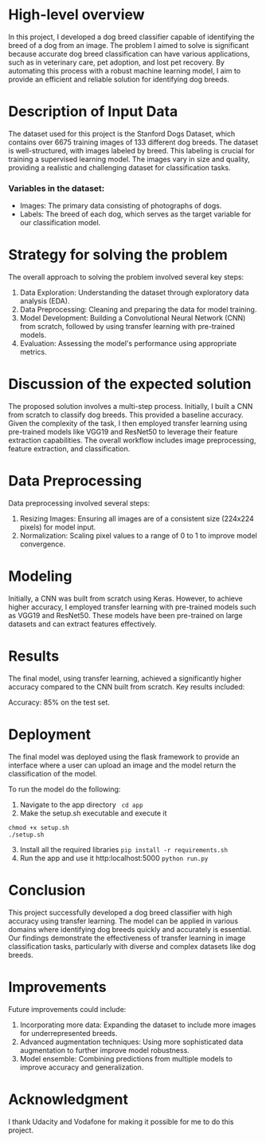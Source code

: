 # High-level overview
In this project, I developed a dog breed classifier capable of identifying the breed of a dog from an image. The problem I aimed to solve is significant because accurate dog breed classification can have various applications, such as in veterinary care, pet adoption, and lost pet recovery. By automating this process with a robust machine learning model, I aim to provide an efficient and reliable solution for identifying dog breeds.

# Description of Input Data
The dataset used for this project is the Stanford Dogs Dataset, which contains over 6675 training images of 133 different dog breeds. The dataset is well-structured, with images labeled by breed. This labeling is crucial for training a supervised learning model. The images vary in size and quality, providing a realistic and challenging dataset for classification tasks.

### Variables in the dataset:

- Images: The primary data consisting of photographs of dogs.
- Labels: The breed of each dog, which serves as the target variable for our classification model.

# Strategy for solving the problem
The overall approach to solving the problem involved several key steps:

1. Data Exploration: Understanding the dataset through exploratory data analysis (EDA).
2. Data Preprocessing: Cleaning and preparing the data for model training.
3. Model Development: Building a Convolutional Neural Network (CNN) from scratch, followed by using transfer learning with pre-trained models.
4. Evaluation: Assessing the model's performance using appropriate metrics.

# Discussion of the expected solution
The proposed solution involves a multi-step process. Initially, I built a CNN from scratch to classify dog breeds. This provided a baseline accuracy. Given the complexity of the task, I then employed transfer learning using pre-trained models like VGG19 and ResNet50 to leverage their feature extraction capabilities. The overall workflow includes image preprocessing, feature extraction, and classification.


# Data Preprocessing
Data preprocessing involved several steps:

1. Resizing Images: Ensuring all images are of a consistent size (224x224 pixels) for model input.
2. Normalization: Scaling pixel values to a range of 0 to 1 to improve model convergence.

# Modeling
Initially, a CNN was built from scratch using Keras. However, to achieve higher accuracy, I employed transfer learning with pre-trained models such as VGG19 and ResNet50. These models have been pre-trained on large datasets and can extract features effectively.

# Results
The final model, using transfer learning, achieved a significantly higher accuracy compared to the CNN built from scratch. Key results included:

Accuracy: 85% on the test set.

# Deployment
The final model was deployed using the flask framework to provide an interface where a user can upload an image and the model return the classification of the model.

To run the model do the following:
1. Navigate to the app directory
` cd app`
2. Make the setup.sh executable and execute it
```
chmod +x setup.sh
./setup.sh
```
3. Install all the required libraries
`pip install -r requirements.sh`
4. Run the app and use it http:localhost:5000
`python run.py`

# Conclusion 
This project successfully developed a dog breed classifier with high accuracy using transfer learning. The model can be applied in various domains where identifying dog breeds quickly and accurately is essential. Our findings demonstrate the effectiveness of transfer learning in image classification tasks, particularly with diverse and complex datasets like dog breeds.



# Improvements
Future improvements could include:

1. Incorporating more data: Expanding the dataset to include more images for underrepresented breeds.
2. Advanced augmentation techniques: Using more sophisticated data augmentation to further improve model robustness.
3. Model ensemble: Combining predictions from multiple models to improve accuracy and generalization.

# Acknowledgment
I thank Udacity and Vodafone for making it possible for me to do this project.

